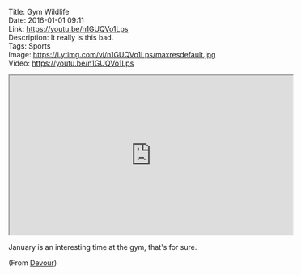 Title: Gym Wildlife  
Date: 2016-01-01 09:11  
Link: https://youtu.be/n1GUQVo1Lps  
Description: It really is this bad.  
Tags: Sports  
Image: https://i.ytimg.com/vi/n1GUQVo1Lps/maxresdefault.jpg  
Video: https://youtu.be/n1GUQVo1Lps  

<!-- FitVids (http://fitvidsjs.com) -->
<script src="/js/fitvids.js"></script>
<script>
	$(document).ready(function(){
		$(".entry").fitVids();
	});
</script>

<iframe width="560" height="315" src="https://www.youtube.com/embed/n1GUQVo1Lps" allowfullscreen></iframe>

January is an interesting time at the gym, that's for sure.

(From [Devour][1])

[1]: http://devour.com/video/gym-wildlife/ "Source post on Devour"